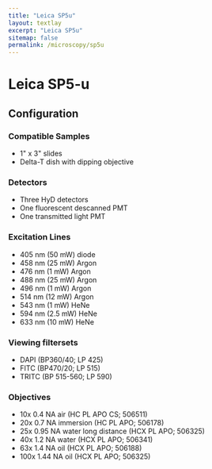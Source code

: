 ```yaml
---
title: "Leica SP5u"
layout: textlay
excerpt: "Leica SP5u"
sitemap: false
permalink: /microscopy/sp5u
---
```


# Leica SP5-u

## Configuration

### Compatible Samples

- 1" x 3" slides
- Delta-T dish with dipping objective

### Detectors

- Three HyD detectors
- One fluorescent descanned PMT
- One transmitted light PMT

### Excitation Lines

- 405 nm (50 mW) diode
- 458 nm (25 mW) Argon
- 476 nm (1 mW) Argon
- 488 nm (25 mW) Argon
- 496 nm (1 mW) Argon
- 514 nm (12 mW) Argon
- 543 nm (1 mW) HeNe
- 594 nm (2.5 mW) HeNe
- 633 nm (10 mW) HeNe

### Viewing filtersets

- DAPI (BP360/40; LP 425)
- FITC (BP470/20; LP 515)
- TRITC (BP 515-560; LP 590)

### Objectives

- 10x 0.4 NA air (HC PL APO CS; 506511)
- 20x 0.7 NA immersion (HC PL APO; 506178)
- 25x 0.95 NA water long distance (HCX PL APO; 506325)
- 40x 1.2 NA water (HCX PL APO; 506341)
- 63x 1.4 NA oil (HCX PL APO; 506188)
- 100x 1.44 NA oil (HCX PL APO; 506325)

